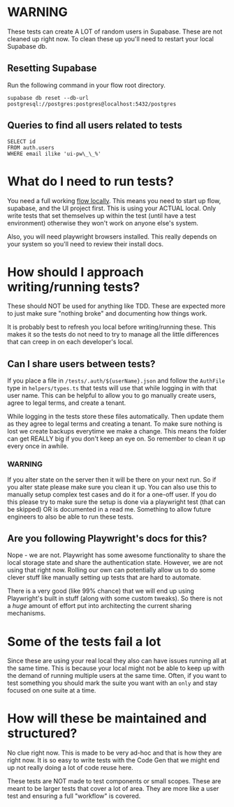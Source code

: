 # WARNING

These tests can create A LOT of random users in Supabase. These are not cleaned up right now. To clean these up you'll need to restart your local Supabase db.

## Resetting Supabase

Run the following command in your flow root directory.

```
supabase db reset --db-url postgresql://postgres:postgres@localhost:5432/postgres
```

## Queries to find all users related to tests

```
SELECT id
FROM auth.users
WHERE email ilike 'ui-pw\_\_%'
```

# What do I need to run tests?

You need a full working [flow locally](https://github.com/estuary/flow/tree/master/local). This means you need to start up flow, supabase, and the UI project first. This is using your ACTUAL local. Only write tests that set themselves up within the test (until have a test environment) otherwise they won't work on anyone else's system.

Also, you will need playwright browsers installed. This really depends on your system so you'll need to review their install docs.

# How should I approach writing/running tests?

These should NOT be used for anything like TDD. These are expected more to just make sure "nothing broke" and documenting how things work.

It is probably best to refresh you local before writing/running these. This makes it so the tests do not need to try to manage all the little differences that can creep in on each developer's local.

## Can I share users between tests?

If you place a file in `/tests/.auth/${userName}.json` and follow the `AuthFile` type in `helpers/types.ts` that tests will use that while logging in with that user name. This can be helpful to allow you to go manually create users, agree to legal terms, and create a tenant.

While logging in the tests store these files automatically. Then update them as they agree to legal terms and creating a tenant. To make sure nothing is lost we create backups everytime we make a change. This means the folder can get REALLY big if you don't keep an eye on. So remember to clean it up every once in awhile.

### WARNING

If you alter state on the server then it will be there on your next run. So if you alter state please make sure you clean it up. You can also use this to manually setup complex test cases and do it for a one-off user. If you do this please try to make sure the setup is done via a playwright test (that can be skipped) OR is documented in a read me. Something to allow future engineers to also be able to run these tests.

## Are you following Playwright's docs for this?

Nope - we are not. Playwright has some awesome functionality to share the local storage state and share the authentication state. However, we are not using that right now. Rolling our own can potentially allow us to do some clever stuff like manually setting up tests that are hard to automate.

There is a very good (like 99% chance) that we will end up using Playwright's built in stuff (along with some custom tweaks). So there is not a _huge_ amount of effort put into architecting the current sharing mechanisms.

# Some of the tests fail a lot

Since these are using your real local they also can have issues running all at the same time. This is because your local might not be able to keep up with the demand of running multiple users at the same time. Often, if you want to test something you should mark the suite you want with an `only` and stay focused on one suite at a time.

# How will these be maintained and structured?

No clue right now. This is made to be very ad-hoc and that is how they are right now. It is so easy to write tests with the Code Gen that we might end up not really doing a lot of code reuse here.

These tests are NOT made to test components or small scopes. These are meant to be larger tests that cover a lot of area. They are more like a user test and ensuring a full "workflow" is covered.
